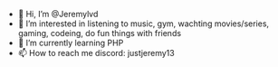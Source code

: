 - 👋 Hi, I’m @Jeremylvd
- 👀 I’m interested in listening to music, gym, wachting movies/series, gaming, codeing, do fun things with friends
- 🌱 I’m currently learning PHP
- 📫 How to reach me discord: justjeremy13

<!---
Jeremylvd/Jeremylvd is a ✨ special ✨ repository because its `README.md` (this file) appears on your GitHub profile.
You can click the Preview link to take a look at your changes.
--->
